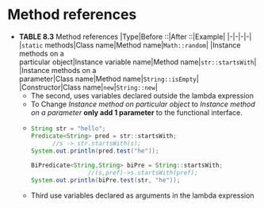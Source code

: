 # **Method references**
- **TABLE 8.3** Method references
  |Type|Before ::|After ::|Example|
  |-|-|-|-|
  |`static` methods|Class name|Method name|`Math::random`|
  |Instance methods on a<br/>particular object|Instance variable name|Method name|`str::startsWith`|
  |Instance methods on a<br/>parameter|Class name|Method name|`String::isEmpty`|
  |Constructor|Class name|`new`|`String::new`|
  - The second, uses variables declared outside the lambda expression
  - To Change _Instance method on particular object_ to _Instance method
   on a parameter_ **only add 1 parameter** to the functional interface.
  - ```java
    String str = "hello";
    Predicate<String> pred = str::startsWith;
          //s -> str.startsWith(s);
    System.out.println(pred.test("he"));
            
    BiPredicate<String,String> biPre = String::startsWith;
                    //(s,pref)->s.startsWith(pref);
    System.out.println(biPre.test(str, "he"));
    ```
  - Third use variables declared as arguments in the lambda expression